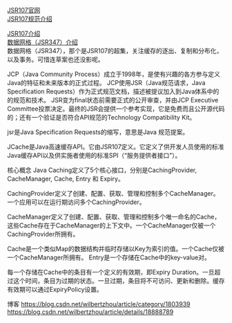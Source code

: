 [JSR107官网](https://github.com/jsr107)  
[JSR107规范介绍](https://github.com/jsr107/jsr107spec)


[JSR107介绍](http://jcp.org/en/jsr/detail?id=107)  
[数据网格（JSR347）介绍](http://jcp.org/en/jsr/detail?id=347)  
    数据网格（JSR347），那个是JSR107的超集，关注缓存的逐出、复制和分布化，以及事务。可惜连草案也还没影呢。


JCP（Java Community Process）成立于1998年，是使有兴趣的各方参与定义Java的特征和未来版本的正式过程。
JCP使用JSR（Java规范请求，Java Specification Requests）作为正式规范文档，描述被提议加入到Java体系中的的规范和技术。
JSR变为final状态前需要正式的公开审查，并由JCP Executive Committee投票决定。最终的JSR会提供一个参考实现，它是免费而且公开源代码的；还有一个验证是否符合API规范的Technology Compatibility Kit。

jsr是Java Specification Requests的缩写，意思是Java 规范提案。

JCache是Java高速缓存API。它由JSR107定义。它定义了供开发人员使用的标准Java缓存API以及供实施者使用的标准SPI（“服务提供者接口”）。



核心概念
Java Caching定义了5个核心接口，分别是CachingProvider, CacheManager, Cache, Entry 和 Expiry。

CachingProvider定义了创建、配置、获取、管理和控制多个CacheManager。一个应用可以在运行期访问多个CachingProvider。

CacheManager定义了创建、配置、获取、管理和控制多个唯一命名的Cache，这些Cache存在于CacheManager的上下文中。一个CacheManager仅被一个CachingProvider所拥有。

Cache是一个类似Map的数据结构并临时存储以Key为索引的值。一个Cache仅被一个CacheManager所拥有。
Entry是一个存储在Cache中的key-value对。

每一个存储在Cache中的条目有一个定义的有效期，即Expiry Duration。一旦超过这个时间，条目为过期的状态。一旦过期，条目将不可访问、更新和删除。缓存有效期可以通过ExpiryPolicy设置。


博客
https://blog.csdn.net/wilbertzhou/article/category/1803939
https://blog.csdn.net/wilbertzhou/article/details/18888789

